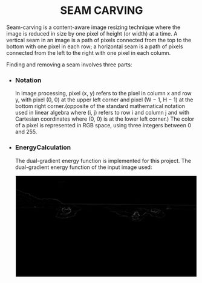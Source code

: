 <h1 align="center">SEAM CARVING</h1>
<p>Seam-carving is a content-aware image resizing technique where the image is reduced in size by one pixel of height (or width) at a time. A vertical seam in an 
image is a path of pixels connected from the top to the bottom with one pixel in each row; a horizontal seam is a path of pixels connected from the left to the right
with one pixel in each column.</p>
<p>Finding and removing a seam involves three parts:</p>
<ul>
  <li><h3>Notation</h3>
    <p>In image processing, pixel (x, y) refers to the pixel in column x and row y, with pixel (0, 0) at the upper left corner and pixel (W − 1, H − 1) at the bottom
      right corner.(opposite of the standard mathematical notation used in linear algebra where (i, j) refers to row i and column j and with Cartesian coordinates
      where (0, 0) is at the lower left corner.) The color of a pixel is represented in RGB space, using three integers between 0 and 255. </p></li>
  <li><h3>EnergyCalculation</h3>
    <p>The dual-gradient energy function is implemented for this project. The dual-gradient energy function of the input image used:</p>
    <img src="energy.png"></li>

